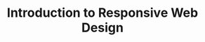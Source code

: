 ---
id: introduction-to-responsive-design
title: Introduction to Responsive Web Design
sidebar_label: Introduction to Responsive Design
sidebar_position: 1
tags: [html, web-development, responsive-web-design]
description: In this tutorial, you will learn the basics of responsive web design and how to create responsive websites that work on all devices.
---